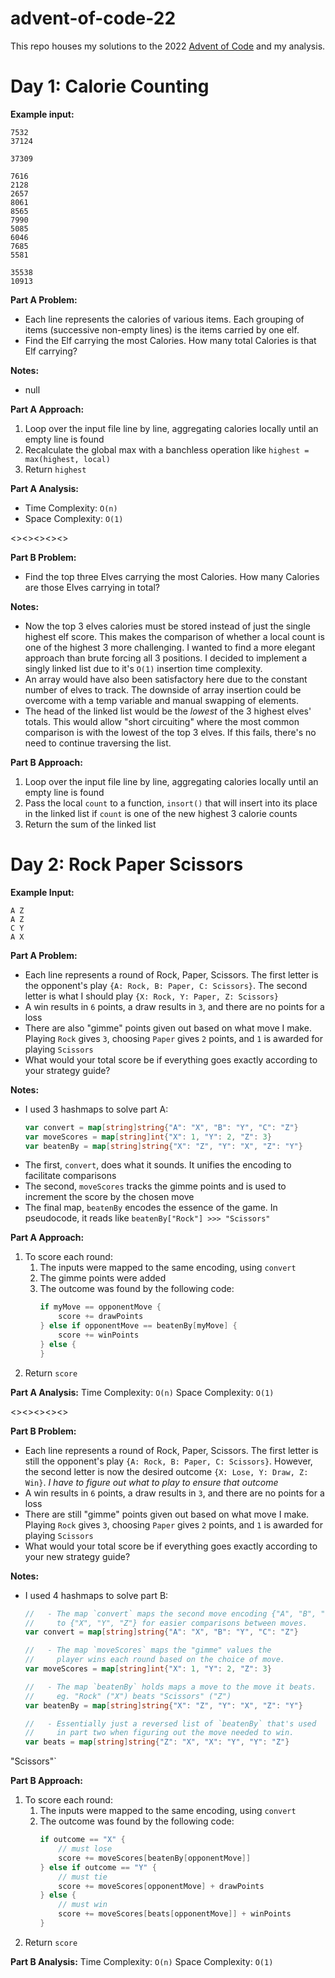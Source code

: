 # advent-of-code-22

This repo houses my solutions to the 2022 [Advent of Code](https://adventofcode.com/) and my analysis.


#  Day 1: Calorie Counting
**Example input:**
```
7532
37124

37309

7616
2128
2657
8061
8565
7990
5085
6046
7685
5581

35538
10913
```
**Part A Problem:**
* Each line represents the calories of various items. Each grouping of items (successive non-empty lines) is the items carried by one elf.
* Find the Elf carrying the most Calories. How many total Calories is that Elf carrying?

**Notes:**
* null

**Part A Approach:**
1. Loop over the input file line by line, aggregating calories locally until an empty line is found
2. Recalculate the global max with a banchless operation like `highest = max(highest, local)`
3. Return `highest`

**Part A Analysis:**
* Time Complexity: `O(n)`
* Space Complexity: `O(1)`

<><><><><>

**Part B Problem:**
* Find the top three Elves carrying the most Calories. How many Calories are those Elves carrying in total?

**Notes:**
* Now the top 3 elves calories must be stored instead of just the single highest elf score. This makes the comparison of whether a local count is one of the highest 3 more challenging. I wanted to find a more elegant approach than brute forcing all 3 positions. I decided to implement a singly linked list due to it's `O(1)` insertion time complexity.
* An array would have also been satisfactory here due to the constant number of elves to track. The downside of array insertion could be overcome with a temp variable and manual swapping of elements.
* The head of the linked list would be the _lowest_ of the 3 highest elves' totals. This would allow "short circuiting" where the most common comparison is with the lowest of the top 3 elves. If this fails, there's no need to continue traversing the list.

**Part B Approach:**
1. Loop over the input file line by line, aggregating calories locally until an empty line is found
2. Pass the local `count` to a function, `insort()` that will insert into its place in the linked list if `count` is one of the new highest 3 calorie counts
3. Return the sum of the linked list


#  Day 2: Rock Paper Scissors
**Example Input:**
```
A Z
A Z
C Y
A X
```
**Part A Problem:**
* Each line represents a round of Rock, Paper, Scissors. The first letter is the opponent's play `{A: Rock, B: Paper, C: Scissors}`. The second letter is what I should play `{X: Rock, Y: Paper, Z: Scissors}`
* A win results in `6` points, a draw results in `3`, and there are no points for a loss
* There are also "gimme" points given out based on what move I make. Playing `Rock` gives `3`, choosing `Paper` gives `2` points, and `1` is awarded for playing `Scissors`
* What would your total score be if everything goes exactly according to your strategy guide?

**Notes:**
* I used 3 hashmaps to solve part A:
    ```go
    var convert = map[string]string{"A": "X", "B": "Y", "C": "Z"}
    var moveScores = map[string]int{"X": 1, "Y": 2, "Z": 3}
    var beatenBy = map[string]string{"X": "Z", "Y": "X", "Z": "Y"}
    ```
* The first, `convert`, does what it sounds. It unifies the encoding to facilitate comparisons
* The second, `moveScores` tracks the gimme points and is used to increment the score by the chosen move
* The final map, `beatenBy` encodes the essence of the game. In pseudocode, it reads like `beatenBy["Rock"] >>> "Scissors"`


**Part A Approach:**
1. To score each round:
    1. The inputs were mapped to the same encoding, using `convert`
    1. The gimme points were added
    1. The outcome was found by the following code:
        ```go
        if myMove == opponentMove {
            score += drawPoints
        } else if opponentMove == beatenBy[myMove] {
            score += winPoints
        } else {
        }
        ```
1. Return `score`

**Part A Analysis:**
Time Complexity: `O(n)`
Space Complexity: `O(1)`

<><><><><>

**Part B Problem:**
* Each line represents a round of Rock, Paper, Scissors. The first letter is still the opponent's play `{A: Rock, B: Paper, C: Scissors}`. However, the second letter is now the desired outcome `{X: Lose, Y: Draw, Z: Win}`. _I have to figure out what to play to ensure that outcome_
* A win results in `6` points, a draw results in `3`, and there are no points for a loss
* There are still "gimme" points given out based on what move I make. Playing `Rock` gives `3`, choosing `Paper` gives `2` points, and `1` is awarded for playing `Scissors`
* What would your total score be if everything goes exactly according to your new strategy guide?

**Notes:**
* I used 4 hashmaps to solve part B:
    ```go
    //   - The map `convert` maps the second move encoding {"A", "B", "C"}
    //     to {"X", "Y", "Z"} for easier comparisons between moves.
    var convert = map[string]string{"A": "X", "B": "Y", "C": "Z"}

    //   - The map `moveScores` maps the "gimme" values the
    //     player wins each round based on the choice of move.
    var moveScores = map[string]int{"X": 1, "Y": 2, "Z": 3}

    //   - The map `beatenBy` holds maps a move to the move it beats.
    //     eg. "Rock" ("X") beats "Scissors" ("Z")
    var beatenBy = map[string]string{"X": "Z", "Y": "X", "Z": "Y"}

    //   - Essentially just a reversed list of `beatenBy` that's used
    //     in part two when figuring out the move needed to win.
    var beats = map[string]string{"Z": "X", "X": "Y", "Y": "Z"}
    ```
"Scissors"`


**Part B Approach:**
1. To score each round:
    1. The inputs were mapped to the same encoding, using `convert`
    1. The outcome was found by the following code:
        ```go
        if outcome == "X" {
			// must lose
			score += moveScores[beatenBy[opponentMove]]
		} else if outcome == "Y" {
			// must tie
			score += moveScores[opponentMove] + drawPoints
		} else {
			// must win
			score += moveScores[beats[opponentMove]] + winPoints
		}
        ```
1. Return `score`

**Part B Analysis:**
Time Complexity: `O(n)`
Space Complexity: `O(1)`
